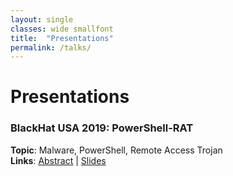 ```yaml
---
layout: single
classes: wide smallfont
title:  "Presentations"
permalink: /talks/
---
```


# Presentations
### **BlackHat USA 2019**: PowerShell-RAT 
**Topic**: Malware, PowerShell, Remote Access Trojan <BR>
**Links**: [Abstract](https://www.blackhat.com/us-19/presenters/Viral-Maniar.html) | [Slides](https://speakerdeck.com/viralmaniar/powershell-rat-blackhat-usa-2019)

